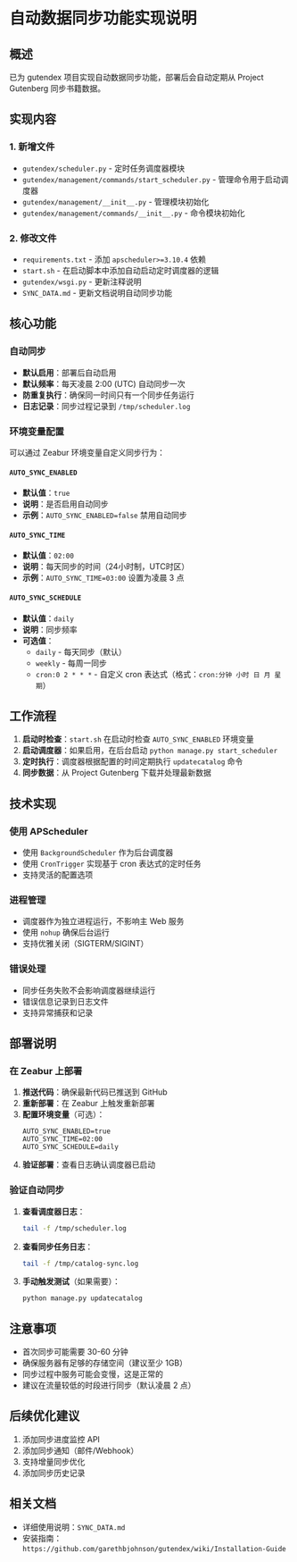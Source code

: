 # 自动数据同步功能实现说明

## 概述

已为 gutendex 项目实现自动数据同步功能，部署后会自动定期从 Project Gutenberg 同步书籍数据。

## 实现内容

### 1. 新增文件

- `gutendex/scheduler.py` - 定时任务调度器模块
- `gutendex/management/commands/start_scheduler.py` - 管理命令用于启动调度器
- `gutendex/management/__init__.py` - 管理模块初始化
- `gutendex/management/commands/__init__.py` - 命令模块初始化

### 2. 修改文件

- `requirements.txt` - 添加 `apscheduler>=3.10.4` 依赖
- `start.sh` - 在启动脚本中添加自动启动定时调度器的逻辑
- `gutendex/wsgi.py` - 更新注释说明
- `SYNC_DATA.md` - 更新文档说明自动同步功能

## 核心功能

### 自动同步
- **默认启用**：部署后自动启用
- **默认频率**：每天凌晨 2:00 (UTC) 自动同步一次
- **防重复执行**：确保同一时间只有一个同步任务运行
- **日志记录**：同步过程记录到 `/tmp/scheduler.log`

### 环境变量配置

可以通过 Zeabur 环境变量自定义同步行为：

#### `AUTO_SYNC_ENABLED`
- **默认值**：`true`
- **说明**：是否启用自动同步
- **示例**：`AUTO_SYNC_ENABLED=false` 禁用自动同步

#### `AUTO_SYNC_TIME`
- **默认值**：`02:00`
- **说明**：每天同步的时间（24小时制，UTC时区）
- **示例**：`AUTO_SYNC_TIME=03:00` 设置为凌晨 3 点

#### `AUTO_SYNC_SCHEDULE`
- **默认值**：`daily`
- **说明**：同步频率
- **可选值**：
  - `daily` - 每天同步（默认）
  - `weekly` - 每周一同步
  - `cron:0 2 * * *` - 自定义 cron 表达式（格式：`cron:分钟 小时 日 月 星期`）

## 工作流程

1. **启动时检查**：`start.sh` 在启动时检查 `AUTO_SYNC_ENABLED` 环境变量
2. **启动调度器**：如果启用，在后台启动 `python manage.py start_scheduler`
3. **定时执行**：调度器根据配置的时间定期执行 `updatecatalog` 命令
4. **同步数据**：从 Project Gutenberg 下载并处理最新数据

## 技术实现

### 使用 APScheduler
- 使用 `BackgroundScheduler` 作为后台调度器
- 使用 `CronTrigger` 实现基于 cron 表达式的定时任务
- 支持灵活的配置选项

### 进程管理
- 调度器作为独立进程运行，不影响主 Web 服务
- 使用 `nohup` 确保后台运行
- 支持优雅关闭（SIGTERM/SIGINT）

### 错误处理
- 同步任务失败不会影响调度器继续运行
- 错误信息记录到日志文件
- 支持异常捕获和记录

## 部署说明

### 在 Zeabur 上部署

1. **推送代码**：确保最新代码已推送到 GitHub
2. **重新部署**：在 Zeabur 上触发重新部署
3. **配置环境变量**（可选）：
   ```
   AUTO_SYNC_ENABLED=true
   AUTO_SYNC_TIME=02:00
   AUTO_SYNC_SCHEDULE=daily
   ```
4. **验证部署**：查看日志确认调度器已启动

### 验证自动同步

1. **查看调度器日志**：
   ```bash
   tail -f /tmp/scheduler.log
   ```

2. **查看同步任务日志**：
   ```bash
   tail -f /tmp/catalog-sync.log
   ```

3. **手动触发测试**（如果需要）：
   ```bash
   python manage.py updatecatalog
   ```

## 注意事项

- 首次同步可能需要 30-60 分钟
- 确保服务器有足够的存储空间（建议至少 1GB）
- 同步过程中服务可能会变慢，这是正常的
- 建议在流量较低的时段进行同步（默认凌晨 2 点）

## 后续优化建议

1. 添加同步进度监控 API
2. 添加同步通知（邮件/Webhook）
3. 支持增量同步优化
4. 添加同步历史记录

## 相关文档

- 详细使用说明：`SYNC_DATA.md`
- 安装指南：`https://github.com/garethbjohnson/gutendex/wiki/Installation-Guide`

